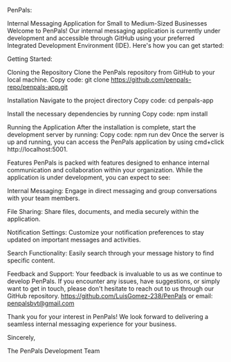 
PenPals: 

Internal Messaging Application for Small to Medium-Sized Businesses
Welcome to PenPals! Our internal messaging application is currently under development and accessible through GitHub using your preferred Integrated Development Environment (IDE). Here's how you can get started:

Getting Started:

Cloning the Repository
Clone the PenPals repository from GitHub to your local machine.
Copy code: git clone https://github.com/penpals-repo/penpals-app.git

Installation
Navigate to the project directory
Copy code: cd penpals-app

Install the necessary dependencies by running
Copy code: npm install

Running the Application
After the installation is complete, start the development server by running:
Copy code: npm run dev
Once the server is up and running, you can access the PenPals application by using cmd+click http://localhost:5001.

Features
PenPals is packed with features designed to enhance internal communication and collaboration within your organization. While the application is under development, you can expect to see:

Internal Messaging:
Engage in direct messaging and group conversations with your team members.

File Sharing:
Share files, documents, and media securely within the application.

Notification Settings:
Customize your notification preferences to stay updated on important messages and activities.

Search Functionality:
Easily search through your message history to find specific content.

Feedback and Support:
Your feedback is invaluable to us as we continue to develop PenPals. If you encounter any issues, have suggestions, or simply want to get in touch, please don't hesitate to reach out to us through our GitHub repository.
https://github.com/LuisGomez-238/PenPals or email: penpalsbvt@gmail.com

Thank you for your interest in PenPals! We look forward to delivering a seamless internal messaging experience for your business.

Sincerely,

The PenPals Development Team




